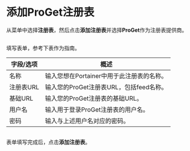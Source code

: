 # 添加ProGet注册表

从菜单中选择**注册表**，然后点击**添加注册表**并选择**ProGet**作为注册表提供商。

<figure><img src="../..//assets/2.15-settings-registries-add-proget.gif" alt=""><figcaption></figcaption></figure>

填写表单，参考下表作为指南。

| 字段/选项 | 概述                                                         |
| -------- | ------------------------------------------------------------ |
| 名称     | 输入您想在Portainer中用于此注册表的名称。                    |
| 注册表URL | 输入您的ProGet注册表URL，包括feed名称。                      |
| 基础URL  | 输入您的ProGet注册表的基础URL。                              |
| 用户名   | 输入用于登录ProGet注册表的用户名。                           |
| 密码     | 输入与上述用户名对应的密码。                                 |

<figure><img src="../..//assets/2.15-settings-registries-add-proget-details.png" alt=""><figcaption></figcaption></figure>

表单填写完成后，点击**添加注册表**。
